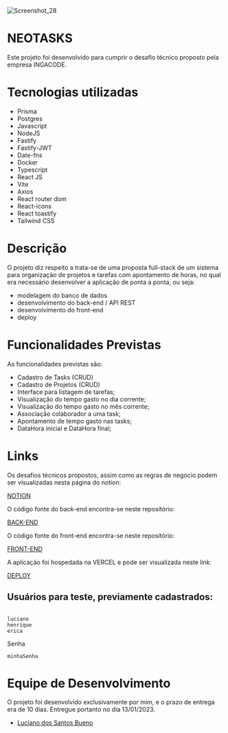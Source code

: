 <!-- Badges -->
![Screenshot_28](https://user-images.githubusercontent.com/16579699/212440682-e8b5fa88-eaa5-4b2d-b5d5-36f9a78d36ef.png)


<!-- Content -->

# NEOTASKS

Este projeto foi desenvolvido para cumprir o desafio técnico proposto pela empresa INGACODE. 

# Tecnologias utilizadas

- Prisma
- Postgres
- Javascript
- NodeJS
- Fastify
- Fastify-JWT
- Date-fns
- Docker
- Typescript
- React JS
- Vite
- Axios
- React router dom
- React-icons
- React toastify
- Tailwind CSS

# Descrição

O projeto diz respeito a trata-se de uma proposta full-stack de um sistema para organização de projetos e tarefas com apontamento de horas, no qual era necessário desenvolver a aplicação de ponta a ponta, ou seja:
- modelagem do banco de dados
- desenvolvimento do back-end / API REST
- desenvolvimento do front-end
- deploy 

# Funcionalidades Previstas

As funcionalidades previstas são:

- Cadastro de Tasks (CRUD)
- Cadastro de Projetos (CRUD)
- Interface para listagem de tarefas;
- Visualização do tempo gasto no dia corrente;
- Visualização do tempo gasto no mês corrente;
- Associação colaborador a uma task;
- Apontamento de tempo gasto nas tasks;
- DataHora inicial e DataHora final;

# Links

Os desafios técnicos propostos, assim como as regras de negócio podem ser visualizadas nesta página do notion:

[NOTION](https://lucianoneo.notion.site/IngaCode-test-54fb75a808cf4edc8728894265c6b865)

O código fonte do back-end encontra-se neste repositório:

[BACK-END](https://github.com/LucianoNeo/ingacode-test-backend)

O código fonte do front-end encontra-se neste repositório:

[FRONT-END](https://github.com/LucianoNeo/ingacode-test-frontend)

A aplicação foi hospedada na VERCEL e pode ser visualizada neste link:

[DEPLOY](https://neotasks.vercel.app/)
##  Usuários para teste, previamente cadastrados:
```

luciano
henrique
erica
```
Senha
```
minhaSenha
```

# Equipe de Desenvolvimento

O projeto foi desenvolvido exclusivamente por mim, e o prazo de entrega era de 10 dias. Entregue portanto no dia 13/01/2023.

- [Luciano dos Santos Bueno](https://github.com/Lucianoneo)
